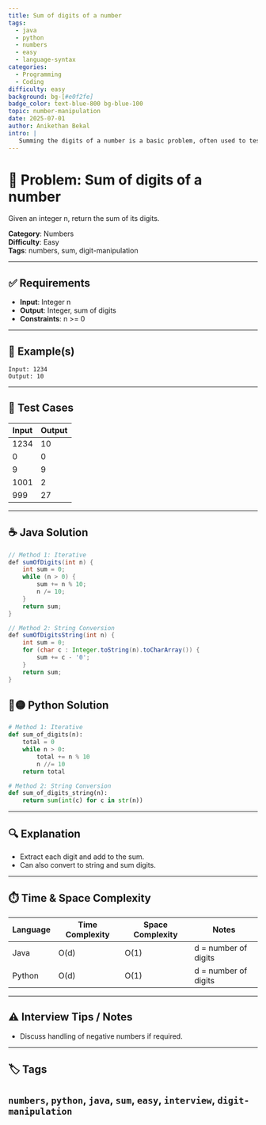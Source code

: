 ```yaml
---
title: Sum of digits of a number
tags:
  - java
  - python
  - numbers
  - easy
  - language-syntax
categories:
  - Programming
  - Coding
difficulty: easy
background: bg-[#e0f2fe]
badge_color: text-blue-800 bg-blue-100
topic: number-manipulation
date: 2025-07-01
author: Anikethan Bekal
intro: |
   Summing the digits of a number is a basic problem, often used to test loops and digit extraction.
---
```


# 🧠 Problem: Sum of digits of a number

Given an integer n, return the sum of its digits.

**Category**: Numbers  
**Difficulty**: Easy  
**Tags**: numbers, sum, digit-manipulation

---

## ✅ Requirements
- **Input**: Integer n
- **Output**: Integer, sum of digits
- **Constraints**: n >= 0

---

## 🧪 Example(s)
```text
Input: 1234
Output: 10
```

---

## 🧪 Test Cases
| Input | Output |
|-------|--------|
| 1234  | 10     |
| 0     | 0      |
| 9     | 9      |
| 1001  | 2      |
| 999   | 27     |

---

## ☕ Java Solution
```java
// Method 1: Iterative
def sumOfDigits(int n) {
    int sum = 0;
    while (n > 0) {
        sum += n % 10;
        n /= 10;
    }
    return sum;
}

// Method 2: String Conversion
def sumOfDigitsString(int n) {
    int sum = 0;
    for (char c : Integer.toString(n).toCharArray()) {
        sum += c - '0';
    }
    return sum;
}
```

## 🔵🟡 Python Solution
```python
# Method 1: Iterative
def sum_of_digits(n):
    total = 0
    while n > 0:
        total += n % 10
        n //= 10
    return total

# Method 2: String Conversion
def sum_of_digits_string(n):
    return sum(int(c) for c in str(n))
```

---

## 🔍 Explanation
- Extract each digit and add to the sum.
- Can also convert to string and sum digits.

---

## ⏱️ Time & Space Complexity
| Language | Time Complexity | Space Complexity | Notes |
|----------|-----------------|------------------|-------|
| Java     | O(d)            | O(1)             | d = number of digits |
| Python   | O(d)            | O(1)             | d = number of digits |

---

## ⚠️ Interview Tips / Notes
- Discuss handling of negative numbers if required.

---

## 🏷 Tags
`numbers`, `python`, `java`, `sum`, `easy`, `interview`, `digit-manipulation`
--- 